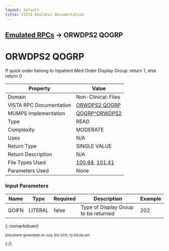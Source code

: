 ```yaml
---
layout: default
title: VISTA Emulator Documentation
---
```


## [Emulated RPCs](TableOfContents) &#8594; ORWDPS2 QOGRP
# ORWDPS2 QOGRP

If quick order belong to Inpatient Med Order Display Group: return 1, else return 0

Property | Value
--- | ---
Domain | Non-Clinical: Files
VISTA RPC Documentation | [ORWDPS2 QOGRP](../VISTARPC/ORWDPS2_QOGRP)
MUMPS Implementation | [QOGRP^ORWDPS2](http://code.osehra.org/dox/Routine_ORWDPS2_source.html)
Type | READ
Complexity | MODERATE
Uses | N/A
Return Type | SINGLE VALUE
Return Description | N/A
File Types Used | [100.98](../VDM/Display_Group-100_98), [101.41](../VDM/Order_Dialog-101_41)
Parameters Used | None


### Input Parameters

Name | Type | Required | Description | Example
--- | --- | --- | --- | ---
QOIFN | LITERAL | false | Type of Display Group to be returned | 202

{::nomarkdown} <br/><p style="font-size: 11px">Document generated on July 3rd 2017, 12:09:06 pm</p>{:/}
